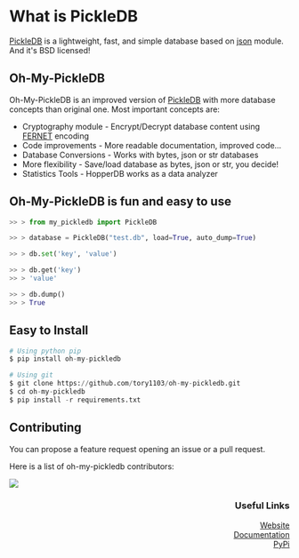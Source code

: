 # What is PickleDB
[PickleDB](https://github.com/patx/pickledb) is a lightweight, fast, and simple database based on
[json](https://docs.python.org/3/library/json.html) module. And it's BSD licensed!

## Oh-My-PickleDB
Oh-My-PickleDB is an improved version of [PickleDB](https://github.com/patx/pickledb) with more database concepts than original one. Most important concepts are:

* Cryptography module - Encrypt/Decrypt database content using [FERNET](https://cryptography.io/en/latest/fernet/) encoding
* Code improvements - More readable documentation, improved code...
* Database Conversions - Works with bytes, json or str databases
* More flexibility - Save/load database as bytes, json or str, you decide!
* Statistics Tools - HopperDB works as a data analyzer

## Oh-My-PickleDB is fun and easy to use

```python
>> > from my_pickledb import PickleDB

>> > database = PickleDB("test.db", load=True, auto_dump=True)

>> > db.set('key', 'value')

>> > db.get('key')
>> > 'value'

>> > db.dump()
>> > True
```

## Easy to Install
```python
# Using python pip
$ pip install oh-my-pickledb
```

```python
# Using git
$ git clone https://github.com/tory1103/oh-my-pickledb.git
$ cd oh-my-pickledb
$ pip install -r requirements.txt
```

## Contributing

You can propose a feature request opening an issue or a pull request.

Here is a list of oh-my-pickledb contributors:

<a href="https://github.com/tory1103/oh-my-pickledb/graphs/contributors">
  <img src="https://contributors-img.web.app/image?repo=tory1103/oh-my-pickledb" />
</a>

<h3 align="right">Useful Links</h3>
<p align="right">
<a href="https://tory1103.github.io/oh-my-pickledb/">
Website<br>
</a>
<a href="https://tory1103.github.io/oh-my-pickledb/docs.html">
Documentation<br>
</a>
<a href="https://pypi.org/project/oh-my-pickledb/">
PyPi<br>
</a>

</p>
